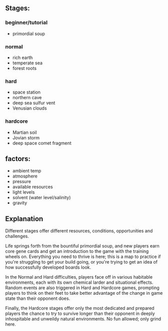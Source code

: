 ## Stages:
### beginner/tutorial
- primordial soup

### normal
- rich earth
- temperate sea
- forest roots

### hard
- space station 
- northern cave
- deep sea sulfur vent
- Venusian clouds

### hardcore
- Martian soil
- Jovian storm
- deep space comet fragment 

## factors:
- ambient temp 
- atmosphere 
- pressure
- available resources 
- light levels 
- solvent (water level/salinity)
- gravity 

## Explanation 
Different stages offer different resources, conditions, opportunities and challenges. 

Life springs forth from the bountiful primordial soup, and new players earn core gene cards and get an introduction to the game with the training wheels on. Everything you need to thrive is here; this is a map to practice if you're struggling to get your build going, or you're trying to get an idea of how successfully developed boards look. 

In the Normal and Hard difficulties, players face off in various habitable environments, each with its own chemical larder and situational effects. Random events are also triggered in Hard and Hardcore games, prompting players to think on their feet to take better advantage of the change in game state than their opponent does. 

Finally, the Hardcore stages offer only the most dedicated and prepared players the chance to try to survive longer than their opponent in deeply inhospitable and unweildy natural environments. No fun allowed; only grind here.